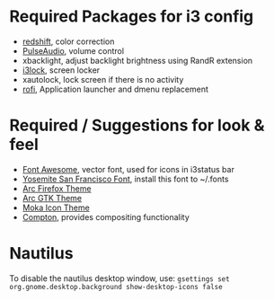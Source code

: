 # Required Packages for i3 config
* [redshift](https://github.com/jonls/redshift), color correction
* [PulseAudio](https://www.freedesktop.org/wiki/Software/PulseAudio/), volume control
* xbacklight, adjust backlight brightness using RandR extension
* [i3lock](https://github.com/i3/i3lock), screen locker
* xautolock, lock screen if there is no activity
* [rofi](https://github.com/DaveDavenport/rofi), Application launcher and dmenu replacement

# Required / Suggestions for look & feel
* [Font Awesome](http://fontawesome.io/), vector font, used for icons in i3status bar
* [Yosemite San Francisco Font](https://github.com/supermarin/YosemiteSanFranciscoFont), install this font to ~/.fonts
* [Arc Firefox Theme](https://github.com/horst3180/arc-firefox-theme)
* [Arc GTK Theme](https://github.com/horst3180/Arc-theme) 
* [Moka Icon Theme](https://snwh.org/moka)
* [Compton](https://github.com/chjj/compton), provides compositing functionality

# Nautilus 
To disable the nautilus desktop window, use:
`gsettings set org.gnome.desktop.background show-desktop-icons false`